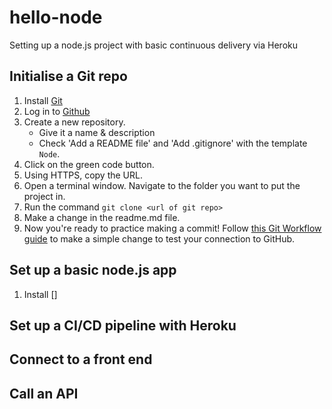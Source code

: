 # hello-node
Setting up a node.js project with basic continuous delivery via Heroku

## Initialise a Git repo

1. Install [Git](https://git-scm.com/downloads)
1. Log in to [Github](https://github.com/)
1. Create a new repository.
    - Give it a name & description
    - Check 'Add a README file' and 'Add .gitignore' with the template `Node`.
1. Click on the green code button. 
1. Using HTTPS, copy the URL.
1. Open a terminal window. Navigate to the folder you want to put the project in.
1. Run the command `git clone <url of git repo>`
1. Make a change in the readme.md file. 
1. Now you're ready to practice making a commit! Follow [this Git Workflow guide](git-workflow.md) to make a simple change to test your connection to GitHub.

## Set up a basic node.js app

1. Install []



## Set up a CI/CD pipeline with Heroku





## Connect to a front end




## Call an API

